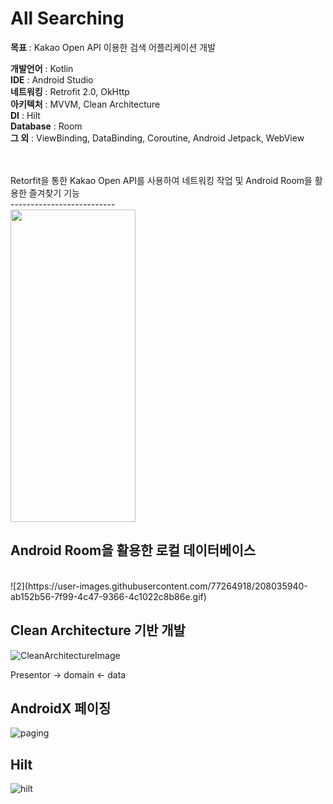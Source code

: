# All Searching

**목표** : Kakao Open API 이용한 검색 어플리케이션 개발 


**개발언어** : Kotlin </br>
**IDE** : Android Studio </br>
**네트워킹** : Retrofit 2.0, OkHttp </br>
**아키텍처** : MVVM, Clean Architecture </br>
**DI** : Hilt </br>
**Database** : Room </br>
**그 외** : ViewBinding, DataBinding, Coroutine, Android Jetpack, WebView </br>

</br>


</br>
Retorfit을 통한 Kakao Open API를 사용하여 네트워킹 작업 및 Android Room을 활용한 즐겨찾기 기능</br>
--------------------------</br>
<img src="https://user-images.githubusercontent.com/77264918/208038036-13b66668-7ddd-456e-99d3-6a1b830d4ce8.gif" width="200" height="500" />






Android Room을 활용한 로컬 데이터베이스 
--------------------------
</br>
![2](https://user-images.githubusercontent.com/77264918/208035940-ab152b56-7f99-4c47-9366-4c1022c8b86e.gif)
</br>






Clean Architecture 기반 개발
--------------------------
![CleanArchitectureImage](https://user-images.githubusercontent.com/77264918/206121269-d2eff147-1af3-4cc2-bda4-5169f6f076f3.jpeg)

Presentor -> domain <- data

AndroidX 페이징
--------------------------

![paging](https://user-images.githubusercontent.com/77264918/206464648-2f4980fc-e144-4590-a3cb-27e97813be2d.png)


Hilt
--------------------------
![hilt](https://user-images.githubusercontent.com/77264918/206464948-04f9fd8b-84bc-468b-9644-df6c53e3c5de.png)
